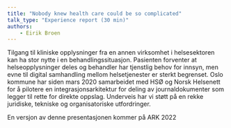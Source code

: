 ```yaml
---
title: "Nobody knew health care could be so complicated"
talk_type: "Experience report (30 min)"
authors:
    - Eirik Broen
---
```

Tilgang til kliniske opplysninger fra en annen virksomhet i helsesektoren kan ha stor nytte i en behandlingssituasjon. Pasienten forventer at helseopplysninger deles og behandler har tjenstlig behov for innsyn, men evne til digital samhandling mellom helsetjenester er sterkt begrenset. Oslo kommune har siden mars 2020 samarbeidet med HSØ og Norsk Helsenett for å pilotere en integrasjonsarkitektur for deling av journaldokumenter som legger til rette for direkte oppslag. Underveis har vi støtt på en rekke juridiske, tekniske og organisatoriske utfordringer.

En versjon av denne presentasjonen kommer på ARK 2022
